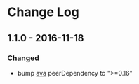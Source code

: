 # Change Log


## 1.1.0 - 2016-11-18


### Changed

-   bump [ava](https://github.com/avajs/ava) peerDependency to ">=0.16"
